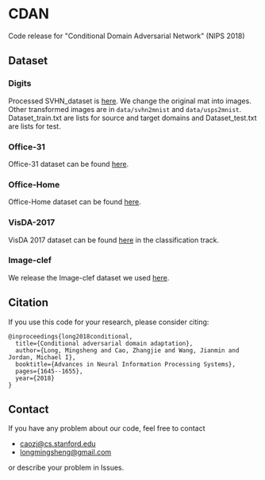 # CDAN
Code release for "Conditional Domain Adversarial Network" (NIPS 2018)

## Dataset
### Digits
Processed SVHN_dataset is [here](https://drive.google.com/open?id=1Y0wT_ElbDcnFxtu25MB74npURwwijEdT). We change the original mat into images. Other transformed images are in `data/svhn2mnist` and `data/usps2mnist`. Dataset_train.txt are lists for source and target domains and Dataset_test.txt are lists for test.

### Office-31
Office-31 dataset can be found [here](https://people.eecs.berkeley.edu/~jhoffman/domainadapt/). 

### Office-Home
Office-Home dataset can be found [here](http://hemanthdv.org/OfficeHome-Dataset/).

### VisDA-2017
VisDA 2017 dataset can be found [here](https://github.com/VisionLearningGroup/taskcv-2017-public) in the classification track.

### Image-clef
We release the Image-clef dataset we used [here](https://drive.google.com/file/d/0B9kJH0-rJ2uRS3JILThaQXJhQlk/view).

## Citation
If you use this code for your research, please consider citing:
```
@inproceedings{long2018conditional,
  title={Conditional adversarial domain adaptation},
  author={Long, Mingsheng and Cao, Zhangjie and Wang, Jianmin and Jordan, Michael I},
  booktitle={Advances in Neural Information Processing Systems},
  pages={1645--1655},
  year={2018}
}
```

## Contact
If you have any problem about our code, feel free to contact
- caozj@cs.stanford.edu
- longmingsheng@gmail.com

or describe your problem in Issues.
